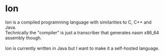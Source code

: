# Ion
Ion is a compiled programming language with similarities to C, C++ and Java.\
Technically the "compiler" is just a transcriber that generates nasm x86_64 assembly though.\
\
Ion is currently written in Java but I want to make it a self-hosted language.
